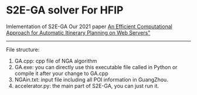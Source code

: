 # S2E-GA solver For HFIP
Imlementation of S2E-GA 
Our 2021 paper [An Efficient Computational Approach for Automatic Itinerary Planning on Web Servers"](https://dl.acm.org/doi/10.1145/3449639.3459301)

***
File structure:
1. GA.cpp: cpp file of NGA algorithm
2. GA.exe: you can directly use this executable file called in Python or compile it after your change to GA.cpp
3. NGAin.txt:  input file including all POI information in GuangZhou.
4. accelerator.py: the main part of S2E-GA, you can just run it. 
